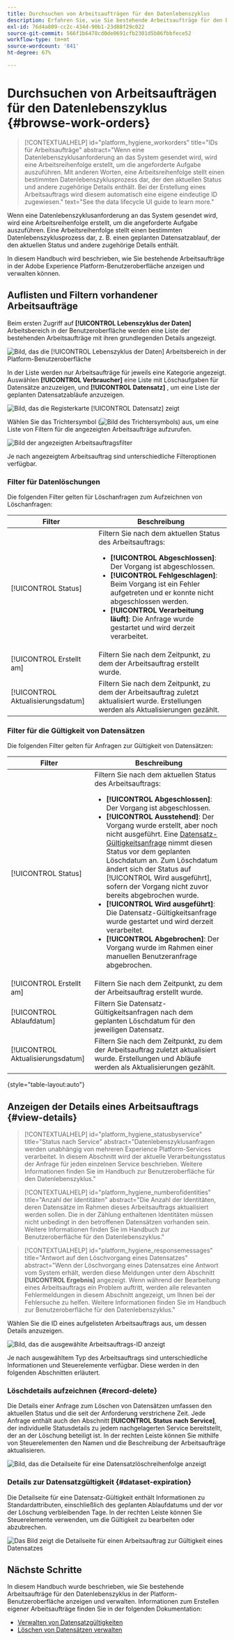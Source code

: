```yaml
---
title: Durchsuchen von Arbeitsaufträgen für den Datenlebenszyklus
description: Erfahren Sie, wie Sie bestehende Arbeitsaufträge für den Datenlebenszyklus in der Benutzeroberfläche von Adobe Experience Platform anzeigen und verwalten.
exl-id: 76d4a809-cc2c-434d-90b1-23d88f29c022
source-git-commit: 566f1b6478cd0de0691cfb2301d5b86fbbfece52
workflow-type: tm+mt
source-wordcount: '841'
ht-degree: 67%

---
```


# Durchsuchen von Arbeitsaufträgen für den Datenlebenszyklus {#browse-work-orders}

>[!CONTEXTUALHELP]
>id="platform_hygiene_workorders"
>title="IDs für Arbeitsaufträge"
>abstract="Wenn eine Datenlebenszyklusanforderung an das System gesendet wird, wird eine Arbeitsreihenfolge erstellt, um die angeforderte Aufgabe auszuführen. Mit anderen Worten, eine Arbeitsreihenfolge stellt einen bestimmten Datenlebenszyklusprozess dar, der den aktuellen Status und andere zugehörige Details enthält. Bei der Erstellung eines Arbeitsauftrags wird diesem automatisch eine eigene eindeutige ID zugewiesen."
>text="See the data lifecycle UI guide to learn more."

Wenn eine Datenlebenszyklusanforderung an das System gesendet wird, wird eine Arbeitsreihenfolge erstellt, um die angeforderte Aufgabe auszuführen. Eine Arbeitsreihenfolge stellt einen bestimmten Datenlebenszyklusprozess dar, z. B. einen geplanten Datensatzablauf, der den aktuellen Status und andere zugehörige Details enthält.

In diesem Handbuch wird beschrieben, wie Sie bestehende Arbeitsaufträge in der Adobe Experience Platform-Benutzeroberfläche anzeigen und verwalten können.

## Auflisten und Filtern vorhandener Arbeitsaufträge

Beim ersten Zugriff auf **[!UICONTROL Lebenszyklus der Daten]** Arbeitsbereich in der Benutzeroberfläche werden eine Liste der bestehenden Arbeitsaufträge mit ihren grundlegenden Details angezeigt.

![Bild, das die [!UICONTROL Lebenszyklus der Daten] Arbeitsbereich in der Platform-Benutzeroberfläche](../images/ui/browse/work-order-list.png)

In der Liste werden nur Arbeitsaufträge für jeweils eine Kategorie angezeigt. Auswählen **[!UICONTROL Verbraucher]** eine Liste mit Löschaufgaben für Datensätze anzuzeigen, und **[!UICONTROL Datensatz]** , um eine Liste der geplanten Datensatzabläufe anzuzeigen.

![Bild, das die Registerkarte [!UICONTROL Datensatz] zeigt](../images/ui/browse/dataset-tab.png)

Wählen Sie das Trichtersymbol (![Bild des Trichtersymbols](../images/ui/browse/funnel-icon.png)) aus, um eine Liste von Filtern für die angezeigten Arbeitsaufträge aufzurufen.

![Bild der angezeigten Arbeitsauftragsfilter](../images/ui/browse/filters.png)

Je nach angezeigtem Arbeitsauftrag sind unterschiedliche Filteroptionen verfügbar.

### Filter für Datenlöschungen

Die folgenden Filter gelten für Löschanfragen zum Aufzeichnen von Löschanfragen:

| Filter | Beschreibung |
| --- | --- |
| [!UICONTROL Status] | Filtern Sie nach dem aktuellen Status des Arbeitsauftrags:<ul><li>**[!UICONTROL Abgeschlossen]**: Der Vorgang ist abgeschlossen.</li><li>**[!UICONTROL Fehlgeschlagen]**: Beim Vorgang ist ein Fehler aufgetreten und er konnte nicht abgeschlossen werden.</li><li>**[!UICONTROL Verarbeitung läuft]**: Die Anfrage wurde gestartet und wird derzeit verarbeitet.</li></ul> |
| [!UICONTROL Erstellt am] | Filtern Sie nach dem Zeitpunkt, zu dem der Arbeitsauftrag erstellt wurde. |
| [!UICONTROL Aktualisierungsdatum] | Filtern Sie nach dem Zeitpunkt, zu dem der Arbeitsauftrag zuletzt aktualisiert wurde. Erstellungen werden als Aktualisierungen gezählt. |

### Filter für die Gültigkeit von Datensätzen

Die folgenden Filter gelten für Anfragen zur Gültigkeit von Datensätzen:

| Filter | Beschreibung |
| --- | --- |
| [!UICONTROL Status] | Filtern Sie nach dem aktuellen Status des Arbeitsauftrags:<ul><li>**[!UICONTROL Abgeschlossen]**: Der Vorgang ist abgeschlossen.</li><li>**[!UICONTROL Ausstehend]**: Der Vorgang wurde erstellt, aber noch nicht ausgeführt. Eine [Datensatz-Gültigkeitsanfrage](./dataset-expiration.md) nimmt diesen Status vor dem geplanten Löschdatum an. Zum Löschdatum ändert sich der Status auf [!UICONTROL Wird ausgeführt], sofern der Vorgang nicht zuvor bereits abgebrochen wurde.</li><li>**[!UICONTROL Wird ausgeführt]**: Die Datensatz-Gültigkeitsanfrage wurde gestartet und wird derzeit verarbeitet.</li><li>**[!UICONTROL Abgebrochen]**: Der Vorgang wurde im Rahmen einer manuellen Benutzeranfrage abgebrochen.</li></ul> |
| [!UICONTROL Erstellt am] | Filtern Sie nach dem Zeitpunkt, zu dem der Arbeitsauftrag erstellt wurde. |
| [!UICONTROL Ablaufdatum] | Filtern Sie Datensatz-Gültigkeitsanfragen nach dem geplanten Löschdatum für den jeweiligen Datensatz. |
| [!UICONTROL Aktualisierungsdatum] | Filtern Sie nach dem Zeitpunkt, zu dem der Arbeitsauftrag zuletzt aktualisiert wurde. Erstellungen und Abläufe werden als Aktualisierungen gezählt. |

{style="table-layout:auto"}

## Anzeigen der Details eines Arbeitsauftrags {#view-details}

>[!CONTEXTUALHELP]
>id="platform_hygiene_statusbyservice"
>title="Status nach Service"
>abstract="Datenlebenszyklusanfragen werden unabhängig von mehreren Experience Platform-Services verarbeitet. In diesem Abschnitt wird der aktuelle Verarbeitungsstatus der Anfrage für jeden einzelnen Service beschrieben. Weitere Informationen finden Sie im Handbuch zur Benutzeroberfläche für den Datenlebenszyklus."

>[!CONTEXTUALHELP]
>id="platform_hygiene_numberofidentities"
>title="Anzahl der Identitäten"
>abstract="Die Anzahl der Identitäten, deren Datensätze im Rahmen dieses Arbeitsauftrags aktualisiert werden sollen. Die in der Zählung enthaltenen Identitäten müssen nicht unbedingt in den betroffenen Datensätzen vorhanden sein. Weitere Informationen finden Sie im Handbuch zur Benutzeroberfläche für den Datenlebenszyklus."

>[!CONTEXTUALHELP]
>id="platform_hygiene_responsemessages"
>title="Antwort auf den Löschvorgang eines Datensatzes"
>abstract="Wenn der Löschvorgang eines Datensatzes eine Antwort vom System erhält, werden diese Meldungen unter dem Abschnitt **[!UICONTROL Ergebnis]** angezeigt. Wenn während der Bearbeitung eines Arbeitsauftrags ein Problem auftritt, werden alle relevanten Fehlermeldungen in diesem Abschnitt angezeigt, um Ihnen bei der Fehlersuche zu helfen. Weitere Informationen finden Sie im Handbuch zur Benutzeroberfläche für den Datenlebenszyklus."

Wählen Sie die ID eines aufgelisteten Arbeitsauftrags aus, um dessen Details anzuzeigen.

![Bild, das die ausgewählte Arbeitsauftrags-ID anzeigt](../images/ui/browse/select-work-order.png)

Je nach ausgewähltem Typ des Arbeitsauftrags sind unterschiedliche Informationen und Steuerelemente verfügbar. Diese werden in den folgenden Abschnitten erläutert.

### Löschdetails aufzeichnen {#record-delete}

Die Details einer Anfrage zum Löschen von Datensätzen umfassen den aktuellen Status und die seit der Anforderung verstrichene Zeit. Jede Anfrage enthält auch den Abschnitt **[!UICONTROL Status nach Service]**, der individuelle Statusdetails zu jedem nachgelagerten Service bereitstellt, der an der Löschung beteiligt ist. In der rechten Leiste können Sie mithilfe von Steuerelementen den Namen und die Beschreibung der Arbeitsaufträge aktualisieren.

![Bild, das die Detailseite für eine Datensatzlöschreihenfolge anzeigt](../images/ui/browse/record-delete-details.png)

### Details zur Datensatzgültigkeit {#dataset-expiration}

Die Detailseite für eine Datensatz-Gültigkeit enthält Informationen zu Standardattributen, einschließlich des geplanten Ablaufdatums und der vor der Löschung verbleibenden Tage. In der rechten Leiste können Sie Steuerelemente verwenden, um die Gültigkeit zu bearbeiten oder abzubrechen.

![Das Bild zeigt die Detailseite für einen Arbeitsauftrag zur Gültigkeit eines Datensatzes](../images/ui/browse/ttl-details.png)

## Nächste Schritte

In diesem Handbuch wurde beschrieben, wie Sie bestehende Arbeitsaufträge für den Datenlebenszyklus in der Platform-Benutzeroberfläche anzeigen und verwalten. Informationen zum Erstellen eigener Arbeitsaufträge finden Sie in der folgenden Dokumentation:

* [Verwalten von Datensatzgültigkeiten](./dataset-expiration.md)
* [Löschen von Datensätzen verwalten](./record-delete.md)
